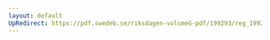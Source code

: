 ```yaml
---
layout: default
UpRedirect: https://pdf.swedeb.se/riksdagen-volumeG-pdf/199293/reg_199293/reg_199293_0347.pdf
---
```

